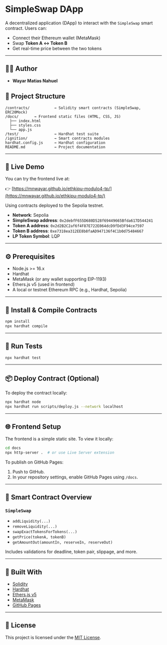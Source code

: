 
# SimpleSwap DApp

A decentralized application (DApp) to interact with the `SimpleSwap` smart contract. Users can:

- Connect their Ethereum wallet (MetaMask)
- Swap **Token A ↔ Token B**
- Get real-time price between the two tokens

---

## 🧑‍💻 Author

- **Wayar Matias Nahuel**

## 📁 Project Structure

```
/contracts/           → Solidity smart contracts (SimpleSwap, ERC20Mock)
/docs/       → Frontend static files (HTML, CSS, JS)
  ├── index.html
  ├── styles.css
  └── app.js
/test/                → Hardhat test suite
/ignition/            → Smart contracts modules
hardhat.config.js     → Hardhat configuration
README.md             → Project documentation
```

---

## 🚀 Live Demo

You can try the frontend live at:

👉 [https://mnwayar.github.io/ethkipu-modulo4-tp/](https://mnwayar.github.io/ethkipu-modulo4-tp/)

Using contracts deployed to the Sepolia testnet.

- **Network**: Sepolia
- **SimpleSwap address**: `0x2debfF655D680D528f69449665Bfda617D544241`
- **Token A address**: `0x2d2B2C2af6f4F87E722E064dcD9fDd3F94ce7597`
- **Token B address**: `0xe7318ea312EE8b8faAD947136f4C1b0d75484667`
- **LP Token Symbol**: LQP

---

## ⚙️ Prerequisites

- Node.js >= 16.x
- Hardhat
- MetaMask (or any wallet supporting EIP-1193)
- Ethers.js v5 (used in frontend)
- A local or testnet Ethereum RPC (e.g., Hardhat, Sepolia)

---

## 🔧 Install & Compile Contracts

```bash
npm install
npx hardhat compile
```

---

## 🧪 Run Tests

```bash
npx hardhat test
```

---

## 📦 Deploy Contract (Optional)

To deploy the contract locally:

```bash
npx hardhat node
npx hardhat run scripts/deploy.js --network localhost
```

---

## 🌐 Frontend Setup

The frontend is a simple static site. To view it locally:

```bash
cd docs
npx http-server .  # or use Live Server extension
```

To publish on GitHub Pages:

1. Push to GitHub.
2. In your repository settings, enable GitHub Pages using `/docs`.

---

## 🔐 Smart Contract Overview

### `SimpleSwap`

- `addLiquidity(...)`
- `removeLiquidity(...)`
- `swapExactTokensForTokens(...)`
- `getPrice(tokenA, tokenB)`
- `getAmountOut(amountIn, reserveIn, reserveOut)`

Includes validations for deadline, token pair, slippage, and more.

---

## 🧠 Built With

- [Solidity](https://soliditylang.org/)
- [Hardhat](https://hardhat.org/)
- [Ethers.js v5](https://docs.ethers.org/v5/)
- [MetaMask](https://metamask.io/)
- [GitHub Pages](https://pages.github.com/)

---

## 📜 License

This project is licensed under the [MIT License](./LICENSE).
